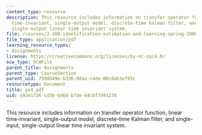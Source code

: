 ```yaml
---
content_type: resource
description: This resource includes information on transfer operator function, linear
  time-invariant, single-output model, discrete-time Kalman filter, and single-input,
  single-output linear time invariant system.
file: /courses/2-160-identification-estimation-and-learning-spring-2006/c92e1726cd36bd64bfde64cbf7991278_ps4.pdf
file_type: application/pdf
learning_resource_types:
- Assignments
license: https://creativecommons.org/licenses/by-nc-sa/4.0/
ocw_type: OCWFile
parent_title: Assignments
parent_type: CourseSection
parent_uid: 759dd49e-b336-0daa-c4de-86c8ab3ef83c
resourcetype: Document
title: ps4.pdf
uid: c92e1726-cd36-bd64-bfde-64cbf7991278
---
```

This resource includes information on transfer operator function, linear time-invariant, single-output model, discrete-time Kalman filter, and single-input, single-output linear time invariant system.